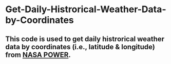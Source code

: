 # Get-Daily-Histrorical-Weather-Data-by-Coordinates
## This code is used to get daily histrorical weather data by coordinates (i.e., latitude &amp; longitude) from [NASA POWER](https://power.larc.nasa.gov/data-access-viewer/).
